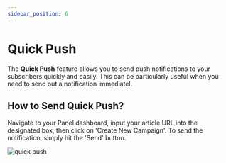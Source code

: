 ```yaml
---
sidebar_position: 6
---
```


# Quick Push

The **Quick Push** feature allows you to send push notifications to your subscribers quickly and easily. This can be particularly useful when you need to send out a notification immediatel.

## How to Send Quick Push?

Navigate to your Panel dashboard, input your article URL into the designated box, then click on 'Create New Campaign'. To send the notification, simply hit the 'Send' button.

![quick push](/img/quickpush.png)
